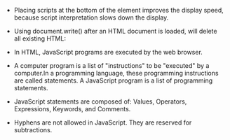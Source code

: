 - Placing scripts at the bottom of the <body> element improves the display speed, because script interpretation slows down the display.

- Using document.write() after an HTML document is loaded, will delete all existing HTML:

- In HTML, JavaScript programs are executed by the web browser.

- A computer program is a list of "instructions" to be "executed" by a computer.In a programming language, these programming instructions are called statements. A JavaScript program is a list of programming statements.

- JavaScript statements are composed of: Values, Operators, Expressions, Keywords, and Comments.

- Hyphens are not allowed in JavaScript. They are reserved for subtractions.